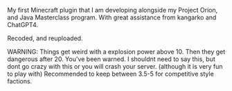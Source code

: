 My first Minecraft plugin that I am developing alongside my Project Orion, and Java Masterclass program. With great assistance from kangarko and ChatGPT4.

Recoded, and reuploaded.

WARNING: Things get weird with a explosion power above 10. Then they get dangerous after 20. You've been warned. I shouldnt need to say this, but dont go crazy with this or you will crash your server. (although it is very fun to play with)
Recommended to keep between 3.5-5 for competitive style factions.
